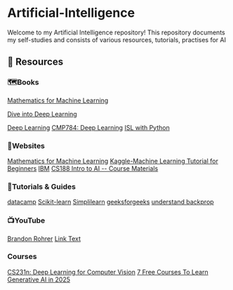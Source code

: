 # Artificial-Intelligence

Welcome to my  Artificial Intelligence repository!
This repository documents my self-studies and consists of various resources, tutorials, practises for AI

## 📌 Resources
### 🗺️Books
[Mathematics for Machine Learning](https://mml-book.github.io/book/mml-book.pdf)

[Dive into Deep Learning](https://d2l.ai/)

[Deep Learning](https://www.deeplearningbook.org/)
[CMP784: Deep Learning](https://web.cs.hacettepe.edu.tr/~erkut/cmp784.f22/lectures.html)
[ISL with Python](https://www.statlearning.com/resources-python)

### 🔗Websites
[Mathematics for Machine Learning](https://mml-book.github.io/)
[Kaggle-Machine Learning Tutorial for Beginners](https://www.kaggle.com/code/kanncaa1/machine-learning-tutorial-for-beginners#DATA-SCIENTIST)
[IBM](https://www.ibm.com/think/topics/supervised-learning)
[CS188 Intro to AI -- Course Materials](https://ai.berkeley.edu/home.html)

### 📝Tutorials & Guides
[datacamp](https://www.datacamp.com/tutorial/category/python)
[Scikit-learn](https://scikit-learn.org/stable/modules/ensemble.html#Extremely%20Randomized%20Trees)
[Simplilearn](https://www.simplilearn.com/tutorials/machine-learning-tutorial)
[geeksforgeeks](https://www.geeksforgeeks.org/machine-learning-projects/)
[understand backprop](https://karpathy.medium.com/yes-you-should-understand-backprop-e2f06eab496b)

### 📺YouTube
[Brandon Rohrer](https://www.youtube.com/@BrandonRohrer/playlists)
[Link Text](URL)

### Courses
[CS231n: Deep Learning for Computer Vision](https://cs231n.stanford.edu/)
[7 Free Courses To Learn Generative AI in 2025](https://www.forbes.com/sites/rachelwells/2024/12/02/7-free-generative-ai-courses-for-2025/)

